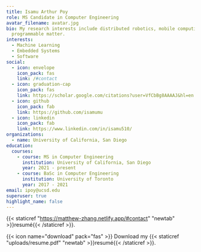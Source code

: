 ```yaml
---
title: Isamu Arthur Poy
role: MS Candidate in Computer Engineering
avatar_filename: avatar.jpg
bio: My research interests include distributed robotics, mobile computing and
  programmable matter.
interests:
  - Machine Learning
  - Embedded Systems
  - Software
social:
  - icon: envelope
    icon_pack: fas
    link: /#contact
  - icon: graduation-cap
    icon_pack: fas
    link: https://scholar.google.com/citations?user=VfCbBg8AAAAJ&hl=en
  - icon: github
    icon_pack: fab
    link: https://github.com/isamumu
  - icon: linkedin
    icon_pack: fab
    link: https://www.linkedin.com/in/isamu510/
organizations:
  - name: University of California, San Diego
education:
  courses:
    - course: MS in Computer Engineering
      institution: University of California, San Diego
      year: 2021 - present
    - course: BaSc in Computer Engineering
      institution: University of Toronto
      year: 2017 - 2021
email: ipoy@ucsd.edu
superuser: true
highlight_name: false
---
```


{{< staticref "https://matthew-zhang.netlify.app/#contact" "newtab" >}}resumé{{< /staticref >}}.

{{< icon name="download" pack="fas" >}} Download my {{< staticref "uploads/resume.pdf" "newtab" >}}resumé{{< /staticref >}}.